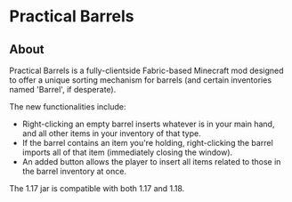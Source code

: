 # Practical Barrels

## About

Practical Barrels is a fully-clientside Fabric-based Minecraft mod designed to offer a unique sorting mechanism for barrels (and certain inventories named 'Barrel', if desperate).

The new functionalities include:

- Right-clicking an empty barrel inserts whatever is in your main hand, and all other items in your inventory of that type.
- If the barrel contains an item you're holding, right-clicking the barrel imports all of that item (immediately closing the window).
- An added button allows the player to insert all items related to those in the barrel inventory at once.

The 1.17 jar is compatible with both 1.17 and 1.18.